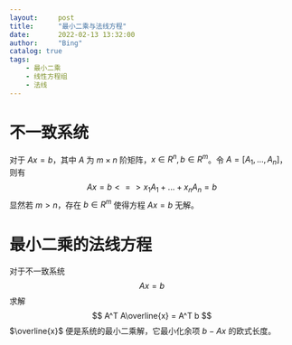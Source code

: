 ```yaml
---
layout:     post
title:      "最小二乘与法线方程"
date:       2022-02-13 13:32:00
author:     "Bing"
catalog: true
tags:
    - 最小二乘
    - 线性方程组
    - 法线
---
```

# 不一致系统
对于 $Ax = b$，其中 $A$ 为 $m \times n$ 阶矩阵，$x \in R^n, b \in R^m$。令 $A = [A_1,...,A_n]$，则有
$$
    Ax = b <=> x_1A_1 + ... + x_nA_n = b
$$
显然若 $m > n$，存在 $b \in R^m$ 使得方程 $Ax = b$ 无解。

# 最小二乘的法线方程
对于不一致系统
$$
    Ax = b
$$
求解
$$
    A^T A\overline{x} = A^T b
$$
$\overline{x}$ 便是系统的最小二乘解，它最小化余项 $b - Ax$ 的欧式长度。

